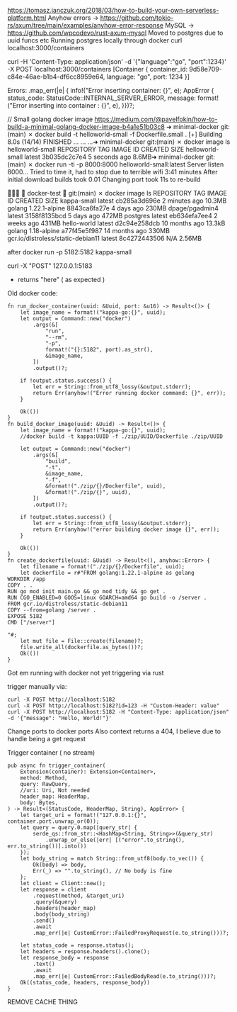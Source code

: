 https://tomasz.janczuk.org/2018/03/how-to-build-your-own-serverless-platform.html
Anyhow errors -> https://github.com/tokio-rs/axum/tree/main/examples/anyhow-error-response
MySQL -> https://github.com/wpcodevo/rust-axum-mysql
Moved to postgres due to uuid funcs etc
Running postgres locally through docker
 curl localhost:3000/containers

curl -H 'Content-Type: application/json' -d '{"language":"go", "port":1234}' -X POST localhost:3000/containers
[Container { container_id: 9d58e709-c84e-46ae-b1b4-df6cc8959e64, language: "go", port: 1234 }]

Errors:
 .map_err(|e| {
        info!("Error inserting container: {}", e);
        AppError {
        status_code: StatusCode::INTERNAL_SERVER_ERROR,
        message: format!("Error inserting into container : {}", e),
    }})?;

// Small golang docker image
https://medium.com/@pavelfokin/how-to-build-a-minimal-golang-docker-image-b4a1e51b03c8
➜  minimal-docker git:(main) ✗ docker build -t helloworld-small -f Dockerfile.small .
[+] Building 8.0s (14/14) FINISHED
...
...
...➜  minimal-docker git:(main) ✗ docker image ls helloworld-small
REPOSITORY         TAG       IMAGE ID       CREATED         SIZE
helloworld-small   latest    3b035dc2c7e4   5 seconds ago   8.6MB➜  minimal-docker git:(main) ✗ docker run -ti -p 8000:8000 helloworld-small:latest
Server listen 8000...
Tried to time it, had to stop due to terrible wifi 
3:41 minutes
After initial download builds took 0.01
Changing port took 11s to re-build

   docker-test   git:(main) ✗ docker image ls
REPOSITORY                          TAG             IMAGE ID       CREATED         SIZE
kappa-small                         latest          cb285a3d696e   2 minutes ago   10.3MB
golang                              1.22.1-alpine   8843ca6fa27e   4 days ago      230MB
dpage/pgadmin4                      latest          3158f8135bcd   5 days ago      472MB
postgres                            latest          eb634efa7ee4   2 weeks ago     431MB
hello-world                         latest          d2c94e258dcb   10 months ago   13.3kB
golang                              1.18-alpine     a77f45e5f987   14 months ago   330MB
gcr.io/distroless/static-debian11   latest          8c4272443506   N/A             2.56MB

after docker run -p 5182:5182 kappa-small 

curl -X "POST" 127.0.0.1:5183 

- returns "here" ( as expected ) 

Old docker code:
```
fn run_docker_container(uuid: &Uuid, port: &u16) -> Result<()> {
    let image_name = format!("kappa-go:{}", uuid);
    let output = Command::new("docker")
        .args(&[
            "run",
            "--rm",
            "-p",
            format!("{}:5182", port).as_str(),
            &image_name,
        ])
        .output()?;

    if !output.status.success() {
        let err = String::from_utf8_lossy(&output.stderr);
        return Err(anyhow!("Error running docker command: {}", err));
    }

    Ok(())
}
fn build_docker_image(uuid: &Uuid) -> Result<()> {
    let image_name = format!("kappa-go:{}", uuid);
    //docker build -t kappa:UUID -f ./zip/UUID/Dockerfile ./zip/UUID

    let output = Command::new("docker")
        .args(&[
            "build",
            "-t",
            &image_name,
            "-f",
            &format!("./zip/{}/Dockerfile", uuid),
            &format!("./zip/{}", uuid),
        ])
        .output()?;

    if !output.status.success() {
        let err = String::from_utf8_lossy(&output.stderr);
        return Err(anyhow!("error building docker image {}", err));
    }

    Ok(())
}
fn create_dockerfile(uuid: &Uuid) -> Result<(), anyhow::Error> {
    let filename = format!("./zip/{}/Dockerfile", uuid);
    let dockerfile = r#"FROM golang:1.22.1-alpine as golang
WORKDIR /app
COPY . . 
RUN go mod init main.go && go mod tidy && go get .
RUN CGO_ENABLED=0 GOOS=linux GOARCH=amd64 go build -o /server . 
FROM gcr.io/distroless/static-debian11
COPY --from=golang /server .
EXPOSE 5182
CMD ["/server"]

"#;
    let mut file = File::create(filename)?;
    file.write_all(dockerfile.as_bytes())?;
    Ok(())
}
```
Got em running with docker 
not yet triggering via rust 

trigger manually via:
```
curl -X POST http://localhost:5182
curl -X POST http://localhost:5182?id=123 -H "Custom-Header: value"
curl -X POST http://localhost:5182 -H "Content-Type: application/json" -d '{"message": "Hello, World!"}'
```
Change ports to docker ports
Also context returns a 404, I believe due to handle being a get request




Trigger container ( no stream) 
```
pub async fn trigger_container(
    Extension(container): Extension<Container>,
    method: Method,
    query: RawQuery,
    //uri: Uri, Not needed
    header_map: HeaderMap,
    body: Bytes,
) -> Result<(StatusCode, HeaderMap, String), AppError> {
    let target_uri = format!("127.0.0.1:{}", container.port.unwrap_or(0));
    let query = query.0.map(|query_str| {
        serde_qs::from_str::<HashMap<String, String>>(&query_str)
            .unwrap_or_else(|err| [("error".to_string(), err.to_string())].into())
    });
    let body_string = match String::from_utf8(body.to_vec()) {
        Ok(body) => body,
        Err(_) => "".to_string(), // No body is fine
    };
    let client = Client::new();
    let response = client
        .request(method, &target_uri)
        .query(&query)
        .headers(header_map)
        .body(body_string)
        .send()
        .await
        .map_err(|e| CustomError::FailedProxyRequest(e.to_string()))?;

    let status_code = response.status();
    let headers = response.headers().clone();
    let response_body = response
        .text()
        .await
        .map_err(|e| CustomError::FailedBodyRead(e.to_string()))?;
    Ok((status_code, headers, response_body))
}
```
REMOVE CACHE THING
